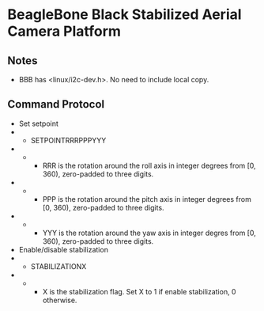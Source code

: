 # BeagleBone Black Stabilized Aerial Camera Platform

## Notes
* BBB has <linux/i2c-dev.h>.  No need to include local copy.

## Command Protocol
* Set setpoint
* * SETPOINTRRRPPPYYY
* * * RRR is the rotation around the roll axis in integer degrees from [0, 360), zero-padded to three digits.
* * * PPP is the rotation around the pitch axis in integer degrees from [0, 360), zero-padded to three digits.
* * * YYY is the rotation around the yaw axis in integer degres from [0, 360), zero-padded to three digits.
* Enable/disable stabilization
* * STABILIZATIONX
* * * X is the stabilization flag.  Set X to 1 if enable stabilization, 0 otherwise.
